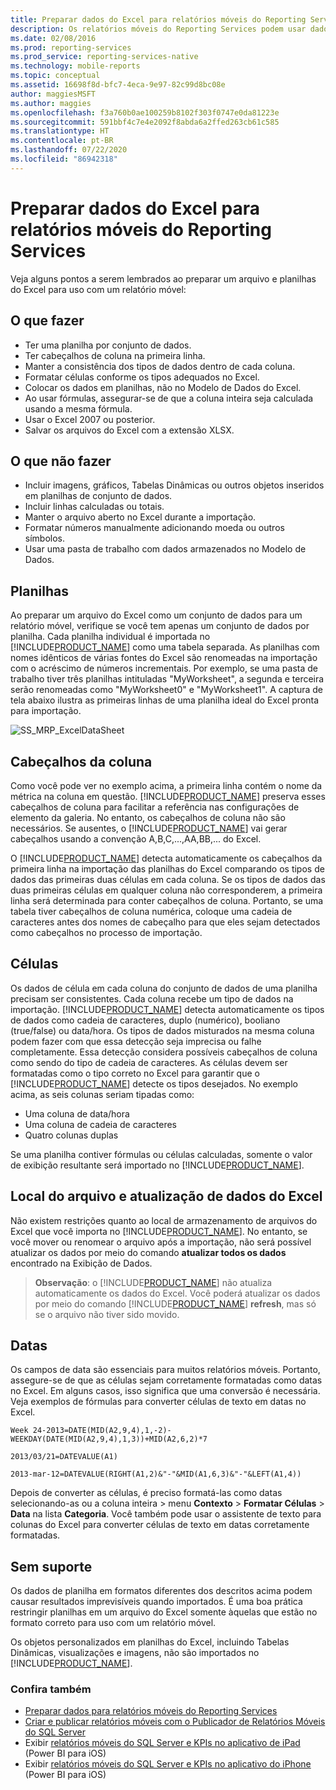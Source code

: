 ```yaml
---
title: Preparar dados do Excel para relatórios móveis do Reporting Services | Microsoft Docs
description: Os relatórios móveis do Reporting Services podem usar dados de arquivos do Excel. Siga estas dicas para preparar arquivos e planilhas do Excel para facilitar a importação.
ms.date: 02/08/2016
ms.prod: reporting-services
ms.prod_service: reporting-services-native
ms.technology: mobile-reports
ms.topic: conceptual
ms.assetid: 16698f8d-bfc7-4eca-9e97-82c99d8bc08e
author: maggiesMSFT
ms.author: maggies
ms.openlocfilehash: f3a760b0ae100259b8102f303f0747e0da81223e
ms.sourcegitcommit: 591bbf4c7e4e2092f8abda6a2ffed263cb61c585
ms.translationtype: HT
ms.contentlocale: pt-BR
ms.lasthandoff: 07/22/2020
ms.locfileid: "86942318"
---
```

# <a name="prepare-excel-data-for-reporting-services-mobile-reports"></a>Preparar dados do Excel para relatórios móveis do Reporting Services
  
Veja alguns pontos a serem lembrados ao preparar um arquivo e planilhas do Excel para uso com um relatório móvel:  
  
## <a name="do"></a>O que fazer  
  
- Ter uma planilha por conjunto de dados.  
- Ter cabeçalhos de coluna na primeira linha.  
- Manter a consistência dos tipos de dados dentro de cada coluna.  
- Formatar células conforme os tipos adequados no Excel.  
- Colocar os dados em planilhas, não no Modelo de Dados do Excel.  
- Ao usar fórmulas, assegurar-se de que a coluna inteira seja calculada usando a mesma fórmula.  
- Usar o Excel 2007 ou posterior.  
- Salvar os arquivos do Excel com a extensão XLSX.  
          
## <a name="dont"></a>O que não fazer  
  
- Incluir imagens, gráficos, Tabelas Dinâmicas ou outros objetos inseridos em planilhas de conjunto de dados.  
- Incluir linhas calculadas ou totais.  
- Manter o arquivo aberto no Excel durante a importação.  
- Formatar números manualmente adicionando moeda ou outros símbolos.  
- Usar uma pasta de trabalho com dados armazenados no Modelo de Dados.  
  
## <a name="worksheets"></a>Planilhas  
          
Ao preparar um arquivo do Excel como um conjunto de dados para um relatório móvel, verifique se você tem apenas um conjunto de dados por planilha. Cada planilha individual é importada no [!INCLUDE[PRODUCT_NAME](../../includes/ss-mobilereptpub-short.md)] como uma tabela separada. As planilhas com nomes idênticos de várias fontes do Excel são renomeadas na importação com o acréscimo de números incrementais. Por exemplo, se uma pasta de trabalho tiver três planilhas intituladas "MyWorksheet", a segunda e terceira serão renomeadas como "MyWorksheet0" e "MyWorksheet1". A captura de tela abaixo ilustra as primeiras linhas de uma planilha ideal do Excel pronta para importação.  
  
![SS_MRP_ExcelDataSheet](../../reporting-services/mobile-reports/media/ss-mrp-exceldatasheet.png)  
          
## <a name="column-headers"></a>Cabeçalhos da coluna  
  
Como você pode ver no exemplo acima, a primeira linha contém o nome da métrica na coluna em questão. [!INCLUDE[PRODUCT_NAME](../../includes/ss-mobilereptpub-short.md)] preserva esses cabeçalhos de coluna para facilitar a referência nas configurações de elemento da galeria. No entanto, os cabeçalhos de coluna não são necessários. Se ausentes, o [!INCLUDE[PRODUCT_NAME](../../includes/ss-mobilereptpub-short.md)] vai gerar cabeçalhos usando a convenção A,B,C,...,AA,BB,... do Excel.  
  
O [!INCLUDE[PRODUCT_NAME](../../includes/ss-mobilereptpub-short.md)] detecta automaticamente os cabeçalhos da primeira linha na importação das planilhas do Excel comparando os tipos de dados das primeiras duas células em cada coluna. Se os tipos de dados das duas primeiras células em qualquer coluna não corresponderem, a primeira linha será determinada para conter cabeçalhos de coluna. Portanto, se uma tabela tiver cabeçalhos de coluna numérica, coloque uma cadeia de caracteres antes dos nomes de cabeçalho para que eles sejam detectados como cabeçalhos no processo de importação.  
  
## <a name="cells"></a>Células  
  
Os dados de célula em cada coluna do conjunto de dados de uma planilha precisam ser consistentes. Cada coluna recebe um tipo de dados na importação. [!INCLUDE[PRODUCT_NAME](../../includes/ss-mobilereptpub-short.md)] detecta automaticamente os tipos de dados como cadeia de caracteres, duplo (numérico), booliano (true/false) ou data/hora. Os tipos de dados misturados na mesma coluna podem fazer com que essa detecção seja imprecisa ou falhe completamente. Essa detecção considera possíveis cabeçalhos de coluna como sendo do tipo de cadeia de caracteres. As células devem ser formatadas como o tipo correto no Excel para garantir que o [!INCLUDE[PRODUCT_NAME](../../includes/ss-mobilereptpub-short.md)] detecte os tipos desejados. No exemplo acima, as seis colunas seriam tipadas como:  
*  Uma coluna de data/hora  
*  Uma coluna de cadeia de caracteres  
*  Quatro colunas duplas  
  
Se uma planilha contiver fórmulas ou células calculadas, somente o valor de exibição resultante será importado no [!INCLUDE[PRODUCT_NAME](../../includes/ss-mobilereptpub-short.md)].  
  
## <a name="file-location-and-refreshing-excel-data"></a>Local do arquivo e atualização de dados do Excel  
  
Não existem restrições quanto ao local de armazenamento de arquivos do Excel que você importa no [!INCLUDE[PRODUCT_NAME](../../includes/ss-mobilereptpub-short.md)]. No entanto, se você mover ou renomear o arquivo após a importação, não será possível atualizar os dados por meio do comando **atualizar todos os dados** encontrado na Exibição de Dados.   
  
>**Observação**: o [!INCLUDE[PRODUCT_NAME](../../includes/ss-mobilereptpub-short.md)] não atualiza automaticamente os dados do Excel. Você poderá atualizar os dados por meio do comando [!INCLUDE[PRODUCT_NAME](../../includes/ss-mobilereptpub-short.md)] **refresh**, mas só se o arquivo não tiver sido movido.  
  
## <a name="dates"></a>Datas  
  
Os campos de data são essenciais para muitos relatórios móveis. Portanto, assegure-se de que as células sejam corretamente formatadas como datas no Excel. Em alguns casos, isso significa que uma conversão é necessária. Veja exemplos de fórmulas para converter células de texto em datas no Excel.  
  
`Week 24-2013=DATE(MID(A2,9,4),1,-2)-WEEKDAY(DATE(MID(A2,9,4),1,3))+MID(A2,6,2)*7`  

`2013/03/21=DATEVALUE(A1)`  

`2013-mar-12=DATEVALUE(RIGHT(A1,2)&"-"&MID(A1,6,3)&"-"&LEFT(A1,4))`  
  
Depois de converter as células, é preciso formatá-las como datas selecionando-as ou a coluna inteira > menu **Contexto** > **Formatar Células** > **Data** na lista **Categoria**. Você também pode usar o assistente de texto para colunas do Excel para converter células de texto em datas corretamente formatadas.  
  
## <a name="unsupported"></a>Sem suporte  
  
Os dados de planilha em formatos diferentes dos descritos acima podem causar resultados imprevisíveis quando importados. É uma boa prática restringir planilhas em um arquivo do Excel somente àquelas que estão no formato correto para uso com um relatório móvel.  
  
Os objetos personalizados em planilhas do Excel, incluindo Tabelas Dinâmicas, visualizações e imagens, não são importados no [!INCLUDE[PRODUCT_NAME](../../includes/ss-mobilereptpub-short.md)].  
  
### <a name="see-also"></a>Confira também  
- [Preparar dados para relatórios móveis do Reporting Services](../../reporting-services/mobile-reports/prepare-data-for-reporting-services-mobile-reports.md)  
- [Criar e publicar relatórios móveis com o Publicador de Relatórios Móveis do SQL Server](../../reporting-services/mobile-reports/create-mobile-reports-with-sql-server-mobile-report-publisher.md)  
-  Exibir [relatórios móveis do SQL Server e KPIs no aplicativo de iPad](https://pbiwebprod-docs.azurewebsites.net/documentation/powerbi-mobile-ipad-kpis-mobile-reports)  (Power BI para iOS)  
-  Exibir [relatórios móveis do SQL Server e KPIs no aplicativo do iPhone](https://pbiwebprod-docs.azurewebsites.net/documentation/powerbi-mobile-iphone-kpis-mobile-reports) (Power BI para iOS)  
  
  
  
  
  
  
  


